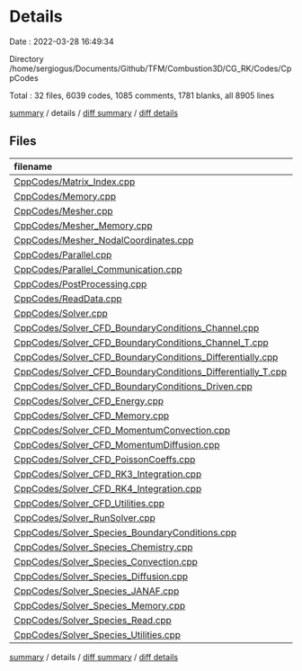 # Details

Date : 2022-03-28 16:49:34

Directory /home/sergiogus/Documents/Github/TFM/Combustion3D/CG_RK/Codes/CppCodes

Total : 32 files,  6039 codes, 1085 comments, 1781 blanks, all 8905 lines

[summary](results.md) / details / [diff summary](diff.md) / [diff details](diff-details.md)

## Files
| filename | language | code | comment | blank | total |
| :--- | :--- | ---: | ---: | ---: | ---: |
| [CppCodes/Matrix_Index.cpp](/CppCodes/Matrix_Index.cpp) | C++ | 19 | 25 | 24 | 68 |
| [CppCodes/Memory.cpp](/CppCodes/Memory.cpp) | C++ | 14 | 5 | 15 | 34 |
| [CppCodes/Mesher.cpp](/CppCodes/Mesher.cpp) | C++ | 274 | 31 | 68 | 373 |
| [CppCodes/Mesher_Memory.cpp](/CppCodes/Mesher_Memory.cpp) | C++ | 56 | 18 | 22 | 96 |
| [CppCodes/Mesher_NodalCoordinates.cpp](/CppCodes/Mesher_NodalCoordinates.cpp) | C++ | 266 | 41 | 61 | 368 |
| [CppCodes/Parallel.cpp](/CppCodes/Parallel.cpp) | C++ | 74 | 12 | 24 | 110 |
| [CppCodes/Parallel_Communication.cpp](/CppCodes/Parallel_Communication.cpp) | C++ | 162 | 12 | 64 | 238 |
| [CppCodes/PostProcessing.cpp](/CppCodes/PostProcessing.cpp) | C++ | 314 | 25 | 79 | 418 |
| [CppCodes/ReadData.cpp](/CppCodes/ReadData.cpp) | C++ | 64 | 8 | 23 | 95 |
| [CppCodes/Solver.cpp](/CppCodes/Solver.cpp) | C++ | 78 | 16 | 27 | 121 |
| [CppCodes/Solver_CFD_BoundaryConditions_Channel.cpp](/CppCodes/Solver_CFD_BoundaryConditions_Channel.cpp) | C++ | 191 | 26 | 36 | 253 |
| [CppCodes/Solver_CFD_BoundaryConditions_Channel_T.cpp](/CppCodes/Solver_CFD_BoundaryConditions_Channel_T.cpp) | C++ | 105 | 21 | 23 | 149 |
| [CppCodes/Solver_CFD_BoundaryConditions_Differentially.cpp](/CppCodes/Solver_CFD_BoundaryConditions_Differentially.cpp) | C++ | 197 | 26 | 39 | 262 |
| [CppCodes/Solver_CFD_BoundaryConditions_Differentially_T.cpp](/CppCodes/Solver_CFD_BoundaryConditions_Differentially_T.cpp) | C++ | 92 | 19 | 20 | 131 |
| [CppCodes/Solver_CFD_BoundaryConditions_Driven.cpp](/CppCodes/Solver_CFD_BoundaryConditions_Driven.cpp) | C++ | 197 | 26 | 39 | 262 |
| [CppCodes/Solver_CFD_Energy.cpp](/CppCodes/Solver_CFD_Energy.cpp) | C++ | 759 | 64 | 219 | 1,042 |
| [CppCodes/Solver_CFD_Memory.cpp](/CppCodes/Solver_CFD_Memory.cpp) | C++ | 136 | 20 | 72 | 228 |
| [CppCodes/Solver_CFD_MomentumConvection.cpp](/CppCodes/Solver_CFD_MomentumConvection.cpp) | C++ | 614 | 33 | 263 | 910 |
| [CppCodes/Solver_CFD_MomentumDiffusion.cpp](/CppCodes/Solver_CFD_MomentumDiffusion.cpp) | C++ | 365 | 29 | 45 | 439 |
| [CppCodes/Solver_CFD_PoissonCoeffs.cpp](/CppCodes/Solver_CFD_PoissonCoeffs.cpp) | C++ | 167 | 31 | 42 | 240 |
| [CppCodes/Solver_CFD_RK3_Integration.cpp](/CppCodes/Solver_CFD_RK3_Integration.cpp) | C++ | 150 | 44 | 54 | 248 |
| [CppCodes/Solver_CFD_RK4_Integration.cpp](/CppCodes/Solver_CFD_RK4_Integration.cpp) | C++ | 195 | 56 | 69 | 320 |
| [CppCodes/Solver_CFD_Utilities.cpp](/CppCodes/Solver_CFD_Utilities.cpp) | C++ | 332 | 66 | 100 | 498 |
| [CppCodes/Solver_RunSolver.cpp](/CppCodes/Solver_RunSolver.cpp) | C++ | 30 | 293 | 13 | 336 |
| [CppCodes/Solver_Species_BoundaryConditions.cpp](/CppCodes/Solver_Species_BoundaryConditions.cpp) | C++ | 101 | 23 | 24 | 148 |
| [CppCodes/Solver_Species_Chemistry.cpp](/CppCodes/Solver_Species_Chemistry.cpp) | C++ | 0 | 3 | 2 | 5 |
| [CppCodes/Solver_Species_Convection.cpp](/CppCodes/Solver_Species_Convection.cpp) | C++ | 399 | 31 | 153 | 583 |
| [CppCodes/Solver_Species_Diffusion.cpp](/CppCodes/Solver_Species_Diffusion.cpp) | C++ | 371 | 36 | 64 | 471 |
| [CppCodes/Solver_Species_JANAF.cpp](/CppCodes/Solver_Species_JANAF.cpp) | C++ | 92 | 9 | 24 | 125 |
| [CppCodes/Solver_Species_Memory.cpp](/CppCodes/Solver_Species_Memory.cpp) | C++ | 66 | 18 | 33 | 117 |
| [CppCodes/Solver_Species_Read.cpp](/CppCodes/Solver_Species_Read.cpp) | C++ | 80 | 6 | 19 | 105 |
| [CppCodes/Solver_Species_Utilities.cpp](/CppCodes/Solver_Species_Utilities.cpp) | C++ | 79 | 12 | 21 | 112 |

[summary](results.md) / details / [diff summary](diff.md) / [diff details](diff-details.md)
